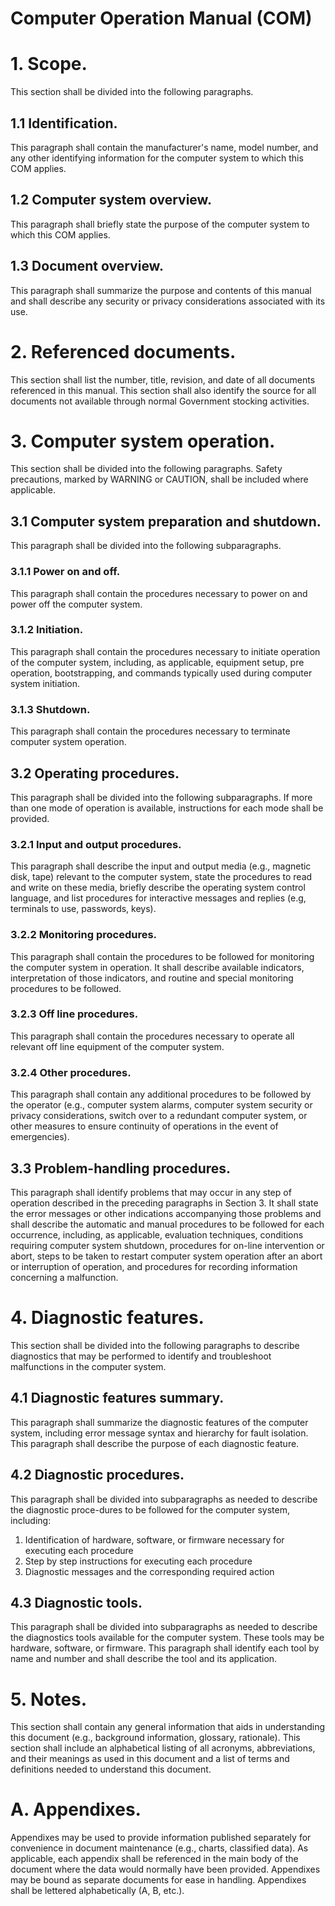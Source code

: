 # Computer Operation Manual (COM)

# 1. Scope.
This section shall be divided into the following paragraphs.

## 1.1	Identification.
This paragraph shall contain the manufacturer's name, model number, and any other identifying information for the computer system to which this COM applies.

## 1.2 Computer system overview.
This paragraph shall briefly state the purpose of the computer system to which this COM applies.

## 1.3	Document overview.
This paragraph shall summarize the purpose and contents of this manual and shall describe any security or privacy considerations associated with its use.

# 2. Referenced documents.
This section shall list the number, title, revision, and date of all documents referenced in this manual. This section shall also identify the source for all documents not available through normal Government stocking activities.

# 3.	Computer system operation.
This section shall be divided into the following paragraphs. Safety precautions, marked by WARNING or CAUTION, shall be included where applicable.

## 3.1 Computer system preparation and shutdown.
This paragraph shall be divided into the following subparagraphs.

### 3.1.1 Power on and off.
This paragraph shall contain the procedures necessary to power on and power off the computer system.

### 3.1.2 Initiation.
This paragraph shall contain the procedures necessary to initiate operation of the computer system, including, as applicable, equipment setup, pre operation, bootstrapping, and commands typically used during computer system initiation.

### 3.1.3	Shutdown.
This paragraph shall contain the procedures necessary to terminate computer system operation.

## 3.2 Operating procedures.
This paragraph shall be divided into the following subparagraphs. If more than one mode of operation is available, instructions for each mode shall be provided.

### 3.2.1	Input and output procedures.
This paragraph shall describe the input and output media (e.g., magnetic disk, tape) relevant to the computer system, state the procedures to read and write on these media, briefly describe the operating system control language, and list procedures for interactive messages and replies (e.g, terminals to use, passwords, keys).

### 3.2.2	Monitoring procedures.
This paragraph shall contain the procedures to be followed for monitoring the computer system in operation. It shall describe available indicators, interpretation of those indicators, and routine and special monitoring procedures to be followed.

### 3.2.3	Off line procedures.
This paragraph shall contain the procedures necessary to operate all relevant off line equipment of the computer system.

### 3.2.4	Other procedures.
This paragraph shall contain any additional procedures to be followed by the operator (e.g., computer system alarms, computer system security or privacy considerations, switch over to a redundant computer system, or other measures to ensure continuity of operations in the event of emergencies).

## 3.3 Problem-handling procedures.
This paragraph shall identify problems that may occur in any step of operation described in the preceding paragraphs in Section 3. It shall state the error messages or other indications accompanying those problems and shall describe the automatic and manual procedures to be followed for each occurrence, including, as applicable, evaluation techniques, conditions requiring computer system shutdown, procedures for on-line intervention or abort, steps to be taken to restart computer system operation after an abort or interruption of operation, and procedures for recording information concerning a malfunction.

# 4. Diagnostic features.
This section shall be divided into the following paragraphs to describe diagnostics that may be performed to identify and troubleshoot malfunctions in the computer system.

## 4.1 Diagnostic features summary.
This paragraph shall summarize the diagnostic features of the computer system, including error message syntax and hierarchy for fault isolation. This paragraph shall describe the purpose of each diagnostic feature.

## 4.2	Diagnostic procedures.
This paragraph shall be divided into subparagraphs as needed to describe the diagnostic proce-dures to be followed for the computer system, including:

1. Identification of hardware, software, or firmware necessary for executing each procedure
1. Step by step instructions for executing each procedure
1. Diagnostic messages and the corresponding required action



## 4.3	Diagnostic tools.
This paragraph shall be divided into subparagraphs as needed to describe the diagnostics tools available for the computer system. These tools may be hardware, software, or firmware. This paragraph shall identify each tool by name and number and shall describe the tool and its application.

# 5. Notes.
This section shall contain any general information that aids in understanding this document (e.g., background information, glossary, rationale). This section shall include an alphabetical listing of all acronyms, abbreviations, and their meanings as used in this document and a list of terms and definitions needed to understand this document.

# A. Appendixes.
Appendixes may be used to provide information published separately for convenience in document maintenance (e.g., charts, classified data). As applicable, each appendix shall be referenced in the main body of the document where the data would normally have been provided. Appendixes may be bound as separate documents for ease in handling. Appendixes shall be lettered alphabetically (A, B, etc.).
